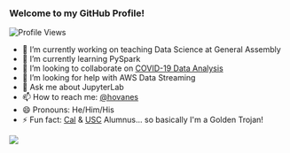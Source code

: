 ### Welcome to my GitHub Profile!

![Profile Views](https://komarev.com/ghpvc/?username=hovikgas)

- 🔭 I’m currently working on teaching Data Science at General Assembly
- 🌱 I’m currently learning PySpark
- 👯 I’m looking to collaborate on [COVID-19 Data Analysis](https://covid19.census.gov)
- 🤔 I’m looking for help with AWS Data Streaming
- 💬 Ask me about JupyterLab
- 📫 How to reach me: [@hovanes](https://twitter.com/hovanes)
- 😄 Pronouns: He/Him/His
- ⚡ Fun fact: [Cal](https://berkeley.edu) & [USC](https://usc.edu) Alumnus... so basically I'm a Golden Trojan! 

![](https://hit.yhype.me/github/profile?user_id=17107339)
